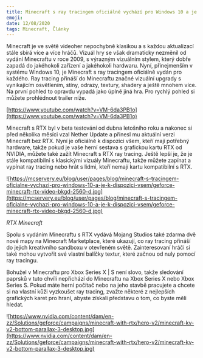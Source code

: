 ```yaml
---
title: Minecraft s ray tracingem oficiálně vychází pro Windows 10 a je k dispozici všem
emoji: 
date: 12/08/2020
tags: Minecraft, Články
---
```


Minecraft je ve světě videoher nepochybně klasikou a s každou aktualizací stále sbírá více a více hráčů. Vizuál hry se však dramaticky nezměnil od vydání Minecraftu v roce 2009, s výrazným vizuálním stylem, který dobře zapadá do jakéhokoli zařízení a jakéhokoli hardwaru. Nyní, přinejmenším v systému Windows 10, je Minecraft s ray tracingem oficiálně vydán pro každého. Ray tracing přináší do Minecraftu značné vizuální upgrady s vynikajícím osvětlením, stíny, odrazy, textury, shadery a ještě mnohem více. Na první pohled to opravdu vypadá jako úplně jiná hra. Pro rychlý pohled si můžete prohlédnout trailer níže.

[https://www.youtube.com/watch?v=VM-6da3PB1o](https://www.youtube.com/watch?v=VM-6da3PB1o)

Minecraft s RTX byl v beta testování od dubna letošního roku a nakonec si před několika měsíci vzal Nether Update a přinesl mu aktuální verzi Minecraft bez RTX. Nyní je oficiálně k dispozici všem, kteří mají potřebný hardware, takže pokud je vaše herní sestava s grafickou kartu RTX od NVIDIA, můžete také zažít Minecraft s RTX ray tracing. Ještě lepší je, že je stále kompatibilní s klasickými vizuály Minecraftu, takže můžete zapínat a vypínat ray tracing nebo hrát s lidmi, kteří nemají kartu kompatibilní s RTX.

![https://mcservery.eu/blog/user/pages/blog/minecraft-s-tracingem-oficialne-vychazi-pro-windows-10-a-je-k-dispozici-vsem/geforce-minecraft-rtx-video-bkgd-2560-d.jpg](https://mcservery.eu/blog/user/pages/blog/minecraft-s-tracingem-oficialne-vychazi-pro-windows-10-a-je-k-dispozici-vsem/geforce-minecraft-rtx-video-bkgd-2560-d.jpg)

*RTX Minecraft*

Spolu s vydáním Minecraftu s RTX vydává Mojang Studios také zdarma dvě nové mapy na Minecraft Marketplace, které ukazují, co ray tracing přináší do jejich kreativního sandboxu v otevřeném světě. Zainteresovaní hráči si také mohou vytvořit své vlastní balíčky textur, které začnou od nuly pomocí ray tracingu.

Bohužel v Minecraftu pro Xbox Series X | S není slovo, takže sledování paprsků v tuto chvíli nepřichází do Minecraftu na Xbox Series X nebo Xbox Series S. Pokud máte herní počítač nebo na jeho stavbě pracujete a chcete si na vlastní kůži vyzkoušet ray tracing, zvažte některé z nejlepších grafických karet pro hraní, abyste získali představu o tom, co byste měli hledat.

![https://www.nvidia.com/content/dam/en-zz/Solutions/geforce/campaigns/minecraft-with-rtx/hero-v2/minecraft-kv-v2-bottom-parallax-3-desktop.jpg](https://www.nvidia.com/content/dam/en-zz/Solutions/geforce/campaigns/minecraft-with-rtx/hero-v2/minecraft-kv-v2-bottom-parallax-3-desktop.jpg)